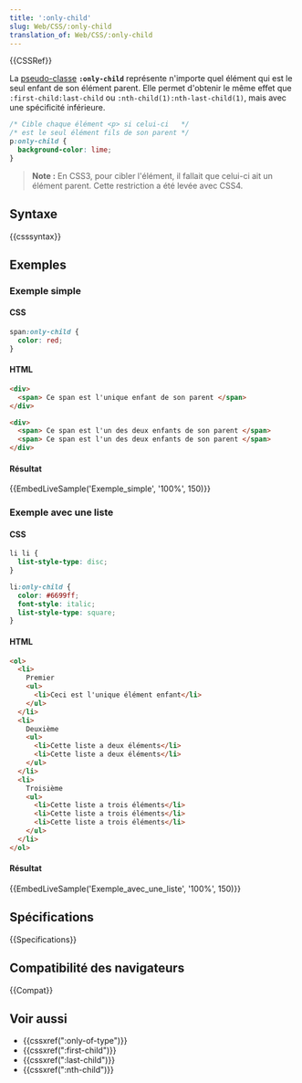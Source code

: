 ```yaml
---
title: ':only-child'
slug: Web/CSS/:only-child
translation_of: Web/CSS/:only-child
---
```


{{CSSRef}}

La [pseudo-classe](/fr/docs/Web/CSS/Pseudo-classes) **`:only-child`** représente n'importe quel élément qui est le seul enfant de son élément parent. Elle permet d'obtenir le même effet que `:first-child:last-child` ou `:nth-child(1):nth-last-child(1)`, mais avec une spécificité inférieure.

```css
/* Cible chaque élément <p> si celui-ci   */
/* est le seul élément fils de son parent */
p:only-child {
  background-color: lime;
}
```

> **Note :** En CSS3, pour cibler l'élément, il fallait que celui-ci ait un élément parent. Cette restriction a été levée avec CSS4.

## Syntaxe

{{csssyntax}}

## Exemples

### Exemple simple

#### CSS

```css
span:only-child {
  color: red;
}
```

#### HTML

```html
<div>
  <span> Ce span est l'unique enfant de son parent </span>
</div>

<div>
  <span> Ce span est l'un des deux enfants de son parent </span>
  <span> Ce span est l'un des deux enfants de son parent </span>
</div>
```

#### Résultat

{{EmbedLiveSample('Exemple_simple', '100%', 150)}}

### Exemple avec une liste

#### CSS

```css
li li {
  list-style-type: disc;
}

li:only-child {
  color: #6699ff;
  font-style: italic;
  list-style-type: square;
}
```

#### HTML

```html
<ol>
  <li>
    Premier
    <ul>
      <li>Ceci est l'unique élément enfant</li>
    </ul>
  </li>
  <li>
    Deuxième
    <ul>
      <li>Cette liste a deux éléments</li>
      <li>Cette liste a deux éléments</li>
    </ul>
  </li>
  <li>
    Troisième
    <ul>
      <li>Cette liste a trois éléments</li>
      <li>Cette liste a trois éléments</li>
      <li>Cette liste a trois éléments</li>
    </ul>
  </li>
</ol>
```

#### Résultat

{{EmbedLiveSample('Exemple_avec_une_liste', '100%', 150)}}

## Spécifications

{{Specifications}}

## Compatibilité des navigateurs

{{Compat}}

## Voir aussi

- {{cssxref(":only-of-type")}}
- {{cssxref(":first-child")}}
- {{cssxref(":last-child")}}
- {{cssxref(":nth-child")}}
